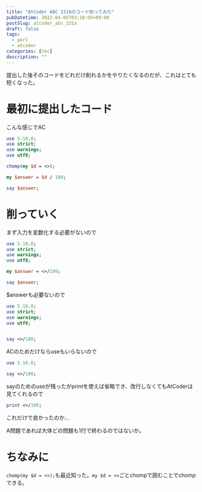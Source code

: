 ```yaml
---
title: "AtCoder ABC 231Aのコード削ってみた"
pubDatetime: 2022-04-05T03:16:05+09:00
postSlug: atcoder_abc_231a
draft: false
tags:
  - perl
  - atcoder
categories: [tec]
description: ""
---
```


提出した後そのコードをどれだけ削れるかをやりたくなるのだが、これはとても短くなった。

# 最初に提出したコード

こんな感じでAC

```perl
use 5.10.0;
use strict;
use warnings;
use utf8;

chomp(my $d = <>);

my $answer = $d / 100;

say $answer;
```

# 削っていく

まず入力を変数化する必要がないので

```perl
use 5.10.0;
use strict;
use warnings;
use utf8;

my $answer = <>/100;

say $answer;
```

$answerも必要ないので

```perl
use 5.10.0;
use strict;
use warnings;
use utf8;


say <>/100;
```

ACのためだけならuseもいらないので

```perl
use 5.10.0;

say <>/100;
```

sayのためのuseが残ったがprintを使えば省略でき、改行しなくてもAtCoderは見てくれるので

```perl
print <>/100;
```

これだけで良かったのか...

A問題であれば大体どの問題も1行で終わるのではないか。

# ちなみに

`chomp(my $d = <>);`も最近知った。`my $d = <>`ごとchompで囲むことでchompできる。
